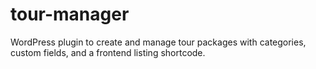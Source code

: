 # tour-manager
WordPress plugin to create and manage tour packages with categories, custom fields, and a frontend listing shortcode.
